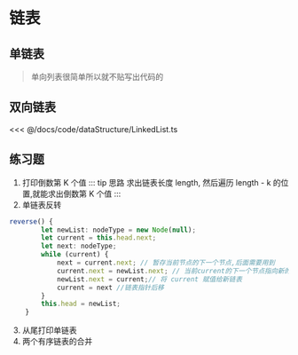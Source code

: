 # 链表

## 单链表

> 单向列表很简单所以就不贴写出代码的

## 双向链表


<ShowCode>
<<< @/docs/code/dataStructure/LinkedList.ts
</ShowCode>


## 练习题
1. 打印倒数第 K 个值
::: tip 思路
求出链表长度 length, 然后遍历 length - k 的位置,就能求出倒数第 K 个值
:::
2. 单链表反转

``` typescript
reverse() {
        let newList: nodeType = new Node(null);
        let current = this.head.next;
        let next: nodeType;
        while (current) {
            next = current.next; // 暂存当前节点的下一个节点,后面需要用到
            current.next = newList.next; // 当前current的下一个节点指向新的节点的最前端
            newList.next = current;// 将 current 赋值给新链表
            current = next //链表指针后移
        }
        this.head = newList;
    }
```

3. 从尾打印单链表
4. 两个有序链表的合并
